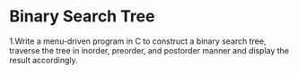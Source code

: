 # Binary Search Tree
1.Write a menu-driven program in C to construct a binary search tree, traverse the tree in inorder, preorder, and postorder manner and display the result accordingly. 
